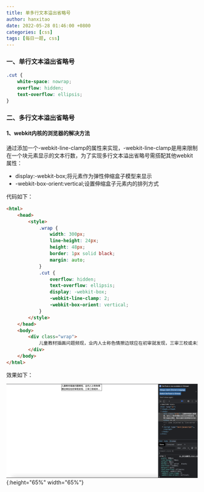 ```yaml
---
title: 单多行文本溢出省略号
author: hanxitao
date: 2022-05-28 01:46:00 +0800
categories: [css]
tags: [每日一题, css]
---
```


### 一、单行文本溢出省略号

```css
.cut {
    white-space: nowrap;
    overflow: hidden;
    text-overflow: ellipsis;
}
```

### 二、多行文本溢出省略号

#### 1、webkit内核的浏览器的解决方法

通过添加一个-webkit-line-clamp的属性来实现，-webkit-line-clamp是用来限制在一个块元素显示的文本行数，为了实现多行文本溢出省略号需搭配其他webkit属性：

- display:-webkit-box;将元素作为弹性伸缩盒子模型来显示    
- -webkit-box-orient:vertical;设置伸缩盒子元素内的排列方式

代码如下：

```html
<html>
    <head>
        <style>
            .wrap {
                width: 300px;
                line-height: 24px;
                height: 48px;
                border: 1px solid black;
                margin: auto;
            }
            .cut {
                overflow: hidden;
                text-overflow: ellipsis;
                display: -webkit-box;
                -webkit-line-clamp: 2;
                -webkit-box-orient: vertical;
            }
        </style>
    </head>
    <body>
        <div class="wrap">
            儿童教材插画问题频现，业内人士称色情擦边球应在初审就发现，三审三校或未落实，教材出版正规流程是怎样的？
        </div>
    </body>
</html>
```

效果如下：

![ellipsis](/assets/img/css/ellipsis.png){:height="65%" width="65%"}